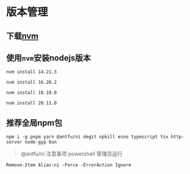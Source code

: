 # 版本管理

## 下载[nvm](https://github.com/nvm-sh/nvm)

## 使用`nvm`安装nodejs版本

```shell
nvm install 14.21.3

nvm install 16.20.2

nvm install 18.19.0

nvm install 20.11.0
```

## 推荐全局npm包

```shell
npm i -g pnpm yarn @antfu/ni degit npkill esno typescript tsx http-server node-gyp bun
```

> @antfu/ni 注意事项 powershell 管理员运行

```shell
Remove-Item Alias:ni -Force -ErrorAction Ignore
```
